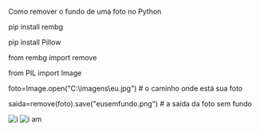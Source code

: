 Como remover o fundo de uma foto no Python


pip install rembg

pip install Pillow


from rembg import remove

from PIL import Image

foto=Image.open("C:\imagens\eu.jpg") # o caminho onde está sua foto

saida=remove(foto).save("eusemfundo.png") # a saída da foto sem fundo


![i](https://user-images.githubusercontent.com/91196904/210466384-79cc12a4-1e33-4e3c-b223-6bdab73975ff.png)
![i am](https://user-images.githubusercontent.com/91196904/210466487-ee59f68a-fbb8-4ff3-bbf4-f8c1d6579e03.png)

